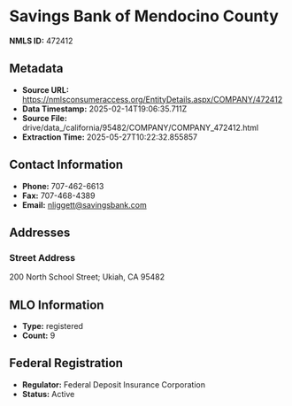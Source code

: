 # Savings Bank of Mendocino County

**NMLS ID:** 472412

## Metadata
- **Source URL:** https://nmlsconsumeraccess.org/EntityDetails.aspx/COMPANY/472412
- **Data Timestamp:** 2025-02-14T19:06:35.711Z
- **Source File:** drive/data_/california/95482/COMPANY/COMPANY_472412.html
- **Extraction Time:** 2025-05-27T10:22:32.855857

## Contact Information
- **Phone:** 707-462-6613
- **Fax:** 707-468-4389
- **Email:** nliggett@savingsbank.com

## Addresses
### Street Address
200 North School Street; Ukiah, CA 95482

## MLO Information
- **Type:** registered
- **Count:** 9

## Federal Registration
- **Regulator:** Federal Deposit Insurance Corporation
- **Status:** Active
